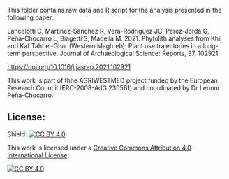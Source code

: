 This folder contains raw data and R script for the analysis presented in the following paper:

Lancelotti C, Martinez-Sánchez R, Vera-Rodríguez JC, Pérez-Jordà G, Peña-Chocarro L, Biagetti S, Madella M. 2021. Phytolith analyses from Khil and Kaf Taht el-Ghar (Western Maghreb): Plant use trajectories in a long-term perspective. Journal of Archaeological Science: Reports, 37, 102921.

https://doi.org/10.1016/j.jasrep.2021.102921

This work is part of thhe AGRIWESTMED project funded by the European Research Council (ERC-2008-AdG 230561) and coordinated by Dr Leonor Peña-Chocarro.

## License:
Shield: [![CC BY 4.0][cc-by-shield]][cc-by]

This work is licensed under a
[Creative Commons Attribution 4.0 International License][cc-by].

[![CC BY 4.0][cc-by-image]][cc-by]

[cc-by]: http://creativecommons.org/licenses/by/4.0/
[cc-by-image]: https://i.creativecommons.org/l/by/4.0/88x31.png
[cc-by-shield]: https://img.shields.io/badge/License-CC%20BY%204.0-lightgrey.svg
